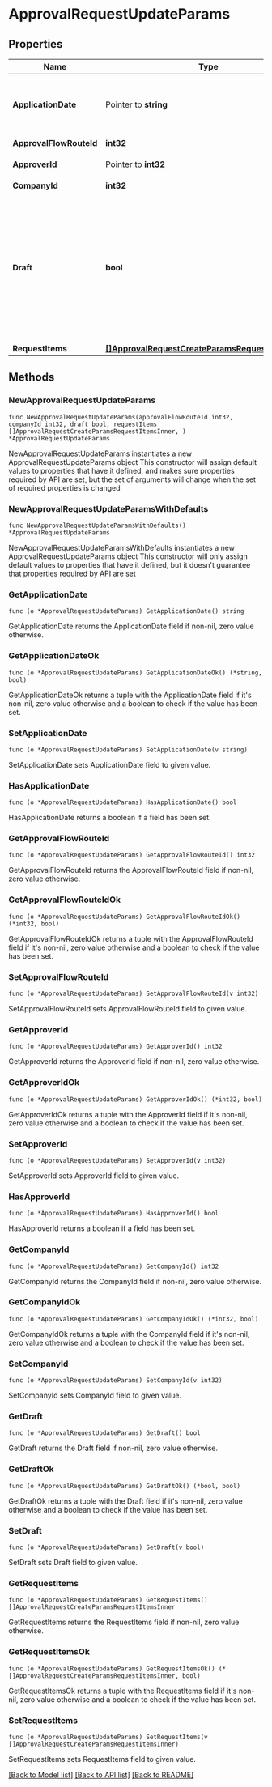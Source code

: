 # ApprovalRequestUpdateParams

## Properties

Name | Type | Description | Notes
------------ | ------------- | ------------- | -------------
**ApplicationDate** | Pointer to **string** | 申請日 (yyyy-mm-dd)&lt;br&gt; 指定しない場合は当日の日付が登録されます。  | [optional] 
**ApprovalFlowRouteId** | **int32** | 申請経路ID | 
**ApproverId** | Pointer to **int32** | 承認者のユーザーID | [optional] 
**CompanyId** | **int32** | 事業所ID | 
**Draft** | **bool** | 各種申請のステータス&lt;br&gt; falseを指定した時は申請中（in_progress）で各種申請を更新します。&lt;br&gt; trueを指定した時は下書き（draft）で各種申請を更新します。  | 
**RequestItems** | [**[]ApprovalRequestCreateParamsRequestItemsInner**](ApprovalRequestCreateParamsRequestItemsInner.md) |  | 

## Methods

### NewApprovalRequestUpdateParams

`func NewApprovalRequestUpdateParams(approvalFlowRouteId int32, companyId int32, draft bool, requestItems []ApprovalRequestCreateParamsRequestItemsInner, ) *ApprovalRequestUpdateParams`

NewApprovalRequestUpdateParams instantiates a new ApprovalRequestUpdateParams object
This constructor will assign default values to properties that have it defined,
and makes sure properties required by API are set, but the set of arguments
will change when the set of required properties is changed

### NewApprovalRequestUpdateParamsWithDefaults

`func NewApprovalRequestUpdateParamsWithDefaults() *ApprovalRequestUpdateParams`

NewApprovalRequestUpdateParamsWithDefaults instantiates a new ApprovalRequestUpdateParams object
This constructor will only assign default values to properties that have it defined,
but it doesn't guarantee that properties required by API are set

### GetApplicationDate

`func (o *ApprovalRequestUpdateParams) GetApplicationDate() string`

GetApplicationDate returns the ApplicationDate field if non-nil, zero value otherwise.

### GetApplicationDateOk

`func (o *ApprovalRequestUpdateParams) GetApplicationDateOk() (*string, bool)`

GetApplicationDateOk returns a tuple with the ApplicationDate field if it's non-nil, zero value otherwise
and a boolean to check if the value has been set.

### SetApplicationDate

`func (o *ApprovalRequestUpdateParams) SetApplicationDate(v string)`

SetApplicationDate sets ApplicationDate field to given value.

### HasApplicationDate

`func (o *ApprovalRequestUpdateParams) HasApplicationDate() bool`

HasApplicationDate returns a boolean if a field has been set.

### GetApprovalFlowRouteId

`func (o *ApprovalRequestUpdateParams) GetApprovalFlowRouteId() int32`

GetApprovalFlowRouteId returns the ApprovalFlowRouteId field if non-nil, zero value otherwise.

### GetApprovalFlowRouteIdOk

`func (o *ApprovalRequestUpdateParams) GetApprovalFlowRouteIdOk() (*int32, bool)`

GetApprovalFlowRouteIdOk returns a tuple with the ApprovalFlowRouteId field if it's non-nil, zero value otherwise
and a boolean to check if the value has been set.

### SetApprovalFlowRouteId

`func (o *ApprovalRequestUpdateParams) SetApprovalFlowRouteId(v int32)`

SetApprovalFlowRouteId sets ApprovalFlowRouteId field to given value.


### GetApproverId

`func (o *ApprovalRequestUpdateParams) GetApproverId() int32`

GetApproverId returns the ApproverId field if non-nil, zero value otherwise.

### GetApproverIdOk

`func (o *ApprovalRequestUpdateParams) GetApproverIdOk() (*int32, bool)`

GetApproverIdOk returns a tuple with the ApproverId field if it's non-nil, zero value otherwise
and a boolean to check if the value has been set.

### SetApproverId

`func (o *ApprovalRequestUpdateParams) SetApproverId(v int32)`

SetApproverId sets ApproverId field to given value.

### HasApproverId

`func (o *ApprovalRequestUpdateParams) HasApproverId() bool`

HasApproverId returns a boolean if a field has been set.

### GetCompanyId

`func (o *ApprovalRequestUpdateParams) GetCompanyId() int32`

GetCompanyId returns the CompanyId field if non-nil, zero value otherwise.

### GetCompanyIdOk

`func (o *ApprovalRequestUpdateParams) GetCompanyIdOk() (*int32, bool)`

GetCompanyIdOk returns a tuple with the CompanyId field if it's non-nil, zero value otherwise
and a boolean to check if the value has been set.

### SetCompanyId

`func (o *ApprovalRequestUpdateParams) SetCompanyId(v int32)`

SetCompanyId sets CompanyId field to given value.


### GetDraft

`func (o *ApprovalRequestUpdateParams) GetDraft() bool`

GetDraft returns the Draft field if non-nil, zero value otherwise.

### GetDraftOk

`func (o *ApprovalRequestUpdateParams) GetDraftOk() (*bool, bool)`

GetDraftOk returns a tuple with the Draft field if it's non-nil, zero value otherwise
and a boolean to check if the value has been set.

### SetDraft

`func (o *ApprovalRequestUpdateParams) SetDraft(v bool)`

SetDraft sets Draft field to given value.


### GetRequestItems

`func (o *ApprovalRequestUpdateParams) GetRequestItems() []ApprovalRequestCreateParamsRequestItemsInner`

GetRequestItems returns the RequestItems field if non-nil, zero value otherwise.

### GetRequestItemsOk

`func (o *ApprovalRequestUpdateParams) GetRequestItemsOk() (*[]ApprovalRequestCreateParamsRequestItemsInner, bool)`

GetRequestItemsOk returns a tuple with the RequestItems field if it's non-nil, zero value otherwise
and a boolean to check if the value has been set.

### SetRequestItems

`func (o *ApprovalRequestUpdateParams) SetRequestItems(v []ApprovalRequestCreateParamsRequestItemsInner)`

SetRequestItems sets RequestItems field to given value.



[[Back to Model list]](../README.md#documentation-for-models) [[Back to API list]](../README.md#documentation-for-api-endpoints) [[Back to README]](../README.md)


